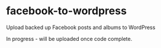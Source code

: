 # facebook-to-wordpress
Upload backed up Facebook posts and albums to WordPress

In progress - will be uploaded once code complete.
